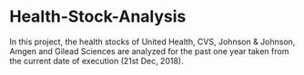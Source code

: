 # Health-Stock-Analysis
In this project, the health stocks of United Health, CVS, Johnson &amp; Johnson, Amgen and Gilead Sciences are analyzed for the past one year taken from the current date of execution (21st Dec, 2018). 

